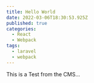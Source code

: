 ```yaml
---
title: Hello World
date: 2022-03-06T18:30:53.925Z
published: true
categories:
  - React
  - Webpack
tags:
  - laravel
  - webpack
---
```

This is a Test from the CMS...